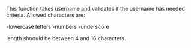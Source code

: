 This function takes username and validates if the username has needed criteria.
Allowed characters are:

-lowercase letters -numbers -underscore

length shoould be between 4 and 16 characters.
